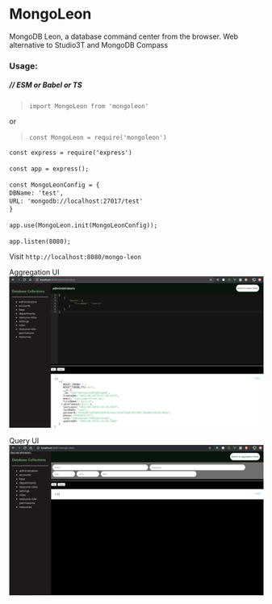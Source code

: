 # MongoLeon 
MongoDB Leon, a database command center from the browser. Web alternative to Studio3T and MongoDB Compass

### Usage:
##### // ESM or Babel or TS
>`import MongoLeon from 'mongoleon'`


or

>`const MongoLeon = require('mongoleon')`
```
const express = require('express')

const app = express();

const MongoLeonConfig = {
DBName: 'test',
URL: 'mongodb://localhost:27017/test'
}

app.use(MongoLeon.init(MongoLeonConfig));

app.listen(8080);

```

Visit `http://localhost:8080/mongo-leon` 

Aggregation UI
 ![MongoLeon Aggregation](example/assets/result.png)
 
Query UI
 ![MongoLeon Aggregation](example/assets/query.png)

